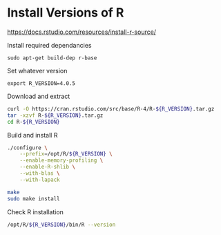 # Install Versions of R
https://docs.rstudio.com/resources/install-r-source/

Install required dependancies

`sudo apt-get build-dep r-base`

Set whatever version

`export R_VERSION=4.0.5`

Download and extract

```bash
curl -O https://cran.rstudio.com/src/base/R-4/R-${R_VERSION}.tar.gz
tar -xzvf R-${R_VERSION}.tar.gz
cd R-${R_VERSION}
```

Build and install R

```bash
./configure \
    --prefix=/opt/R/${R_VERSION} \
    --enable-memory-profiling \
    --enable-R-shlib \
    --with-blas \
    --with-lapack

make
sudo make install
```

Check R installation
```bash
/opt/R/${R_VERSION}/bin/R --version
```
